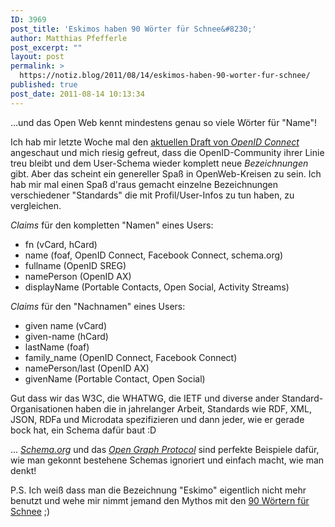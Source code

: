 ```yaml
---
ID: 3969
post_title: 'Eskimos haben 90 Wörter für Schnee&#8230;'
author: Matthias Pfefferle
post_excerpt: ""
layout: post
permalink: >
  https://notiz.blog/2011/08/14/eskimos-haben-90-worter-fur-schnee/
published: true
post_date: 2011-08-14 10:13:34
---
```

<!-- wp:paragraph -->
<p>...und das Open Web kennt mindestens genau so viele Wörter für "Name"!</p>
<!-- /wp:paragraph -->

<!-- wp:paragraph -->
<p>Ich hab mir letzte Woche mal den <a href="http://openid.net/2011/07/15/current-map-for-openid-connect/">aktuellen Draft von <em>OpenID Connect</em></a> angeschaut und mich riesig gefreut, dass die OpenID-Community ihrer Linie treu bleibt und dem User-Schema wieder komplett neue <em>Bezeichnungen</em> gibt. Aber das scheint ein genereller Spaß in OpenWeb-Kreisen zu sein. Ich hab mir mal einen Spaß d'raus gemacht einzelne Bezeichnungen verschiedener "Standards" die mit Profil/User-Infos zu tun haben, zu vergleichen.</p>
<!-- /wp:paragraph -->

<!-- wp:paragraph -->
<p><em>Claims</em> für den kompletten "Namen" eines Users:</p>
<!-- /wp:paragraph -->

<!-- wp:list -->
<ul>
	<li>fn (vCard, hCard)</li>
	<li>name (foaf, OpenID Connect, Facebook Connect, schema.org)</li>
	<li>fullname (OpenID SREG)</li>
	<li>namePerson (OpenID AX)</li>
	<li>displayName (Portable Contacts, Open Social, Activity Streams)</li>
</ul>
<!-- /wp:list -->

<!-- wp:paragraph -->
<p><em>Claims</em> für den "Nachnamen" eines Users:</p>
<!-- /wp:paragraph -->

<!-- wp:list -->
<ul>
	<li>given name (vCard)</li>
	<li>given-name (hCard)</li>
	<li>lastName (foaf)</li>
	<li>family_name (OpenID Connect, Facebook Connect)</li>
	<li>namePerson/last (OpenID AX)</li>
	<li>givenName (Portable Contact, Open Social)</li>
</ul>
<!-- /wp:list -->

<!-- wp:paragraph -->
<p>Gut dass wir das W3C, die WHATWG, die IETF und diverse ander Standard-Organisationen haben die in jahrelanger Arbeit, Standards wie RDF, XML, JSON, RDFa und Microdata spezifizieren und dann jeder, wie er gerade bock hat, ein Schema dafür baut :D</p>
<!-- /wp:paragraph -->

<!-- wp:paragraph -->
<p>... <em><a href="http://schema.org">Schema.org</a></em> und das <em><a href="http://ogp.me/">Open Graph Protocol</a></em> sind perfekte Beispiele dafür, wie man gekonnt bestehene Schemas ignoriert und einfach macht, wie man denkt!</p>
<!-- /wp:paragraph -->

<!-- wp:paragraph -->
<p>P.S. Ich weiß dass man die Bezeichnung "Eskimo" eigentlich nicht mehr benutzt und wehe mir nimmt jemand den Mythos mit den <a href="http://de.wikipedia.org/wiki/Eskimo-W%C3%B6rter_f%C3%BCr_Schnee">90 Wörtern für Schnee</a> ;)</p>
<!-- /wp:paragraph -->